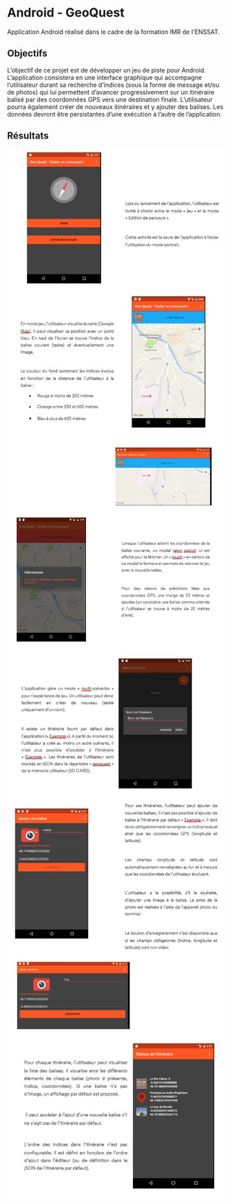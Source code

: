 # Android - GeoQuest

Application Android réalisé dans le cadre de la formation IMR de l'ENSSAT.

## Objectifs
L’objectif de ce projet est de développer un jeu de piste pour Android. L’application consistera en une interface graphique qui accompagne l’utilisateur durant sa recherche d’indices (sous la forme de message et/ou de photos) qui lui permettent d’avancer progressivement sur un itinéraire balisé par des coordonnées GPS vers une destination finale. L’utilisateur pourra également créer de nouveaux itinéraires et y ajouter des balises. Les données devront être persistantes d’une exécution à l’autre de l’application.

## Résultats
![1](./misc/1.png)
![2](./misc/2.png)
![3](./misc/3.png)
![4](./misc/4.png)

